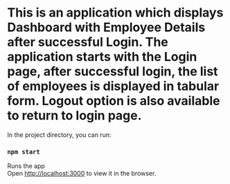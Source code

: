 # This is an application which displays Dashboard with Employee Details after successful Login. The application starts with the Login page, after successful login, the list of employees is displayed in tabular form. Logout option is also available to return to login page.

In the project directory, you can run: 

### `npm start`

Runs the app</br>
Open [http://localhost:3000](http://localhost:3000) to view it in the browser.

